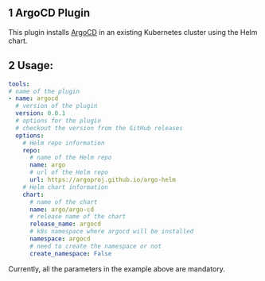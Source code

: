 ## 1 ArgoCD Plugin

This plugin installs [ArgoCD](https://argoproj.github.io/cd/) in an existing Kubernetes cluster using the Helm chart.

## 2 Usage:

```yaml
tools:
# name of the plugin
- name: argocd
  # version of the plugin
  version: 0.0.1
  # options for the plugin
  # checkout the version from the GitHub releases
  options:
    # Helm repo information
    repo:
      # name of the Helm repo
      name: argo
      # url of the Helm repo
      url: https://argoproj.github.io/argo-helm
    # Helm chart information
    chart:
      # name of the chart
      name: argo/argo-cd
      # release name of the chart
      release_name: argocd
      # k8s namespace where argocd will be installed
      namespace: argocd
      # need to create the namespace or not
      create_namespace: False
```

Currently, all the parameters in the example above are mandatory.
